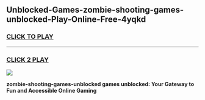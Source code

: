 
## Unblocked-Games-zombie-shooting-games-unblocked-Play-Online-Free-4yqkd
<h3>
<a href="https://premium76.site?title=zombie-shooting-games-unblocked&ref=26A">CLICK TO PLAY</a></h3>
<hr>

<h3>
<a href="https://premium76.site?title=zombie-shooting-games-unblocked&ref=26A">CLICK 2 PLAY</a>
  
</h3>

<a href="https://premium76.site?title=zombie-shooting-games-unblocked&ref=26A"><img src="https://clearcache.store/games.png"></a>


**zombie-shooting-games-unblocked games unblocked: Your Gateway to Fun and Accessible Online Gaming**
